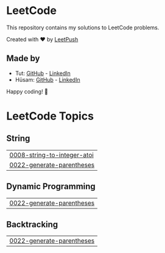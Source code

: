# LeetCode

This repository contains my solutions to LeetCode problems.

Created with :heart: by [LeetPush](https://github.com/husamahmud/LeetPush)

 ## Made by 
 - Tut: [GitHub](https://github.com/TutTrue) - [LinkedIn](https://www.linkedin.com/in/mahmoud-hamdy-8b6825245/)
 - Hüsam: [GitHub](https://github.com/husamahmud) - [LinkedIn](https://www.linkedin.com/in/husamahmud/)

 Happy coding! 🚀
<!---LeetCode Topics Start-->
# LeetCode Topics
## String
|  |
| ------- |
| [0008-string-to-integer-atoi](https://github.com/Mowliswaran/Leetcode-Problems/tree/master/0008-string-to-integer-atoi) |
| [0022-generate-parentheses](https://github.com/Mowliswaran/Leetcode-Problems/tree/master/0022-generate-parentheses) |
## Dynamic Programming
|  |
| ------- |
| [0022-generate-parentheses](https://github.com/Mowliswaran/Leetcode-Problems/tree/master/0022-generate-parentheses) |
## Backtracking
|  |
| ------- |
| [0022-generate-parentheses](https://github.com/Mowliswaran/Leetcode-Problems/tree/master/0022-generate-parentheses) |
<!---LeetCode Topics End-->